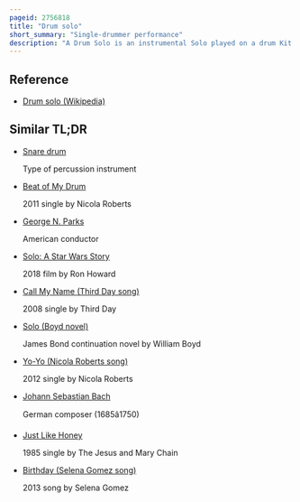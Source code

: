 ```yaml
---
pageid: 2756818
title: "Drum solo"
short_summary: "Single-drummer performance"
description: "A Drum Solo is an instrumental Solo played on a drum Kit. A Drum Solo may be set or improvised, and of any Length, up to being the main Performance. Rock Drum Solos are unique in that traditionally they are minimally or never accompanied whereas other Instruments may play solos accompanied or unaccompanied. They are also generally free-form in that they do not necessarily adhere to the tempo Style or Structure of the Song they accompany."
---
```


## Reference

- [Drum solo (Wikipedia)](https://en.wikipedia.org/?curid=2756818)

## Similar TL;DR

- [Snare drum](/tldr/en/snare-drum)

  Type of percussion instrument

- [Beat of My Drum](/tldr/en/beat-of-my-drum)

  2011 single by Nicola Roberts

- [George N. Parks](/tldr/en/george-n-parks)

  American conductor

- [Solo: A Star Wars Story](/tldr/en/solo-a-star-wars-story)

  2018 film by Ron Howard

- [Call My Name (Third Day song)](/tldr/en/call-my-name-third-day-song)

  2008 single by Third Day

- [Solo (Boyd novel)](/tldr/en/solo-boyd-novel)

  James Bond continuation novel by William Boyd

- [Yo-Yo (Nicola Roberts song)](/tldr/en/yo-yo-nicola-roberts-song)

  2012 single by Nicola Roberts

- [Johann Sebastian Bach](/tldr/en/johann-sebastian-bach)

  German composer (1685â1750)

- [Just Like Honey](/tldr/en/just-like-honey)

  1985 single by The Jesus and Mary Chain

- [Birthday (Selena Gomez song)](/tldr/en/birthday-selena-gomez-song)

  2013 song by Selena Gomez
